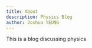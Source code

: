 ```yaml
---
title: About
description: Physics Blog
author: Joshua YEUNG
---
```


This is a blog discussing physics
